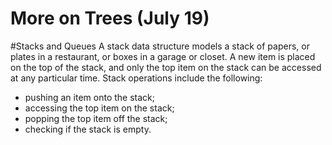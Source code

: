 More on Trees (July 19)
===

#Stacks and Queues
A stack data structure models a stack of papers, or plates in a restaurant, or boxes in a garage or closet. A new item is placed on the top of the stack, and only the top item on the stack can be accessed at any particular time. Stack operations include the following:
+ pushing an item onto the stack;
+ accessing the top item on the stack;
+ popping the top item off the stack;
+ checking if the stack is empty.

